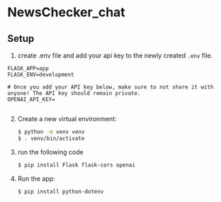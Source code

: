 # NewsChecker_chat
## Setup
1. create .env file and add your api key to the newly created `.env` file.
```
FLASK_APP=app
FLASK_ENV=development

# Once you add your API key below, make sure to not share it with anyone! The API key should remain private.
OPENAI_API_KEY=


```

2. Create a new virtual environment:

   ```bash
   $ python -m venv venv
   $ . venv/bin/activate
   ```

3. run the following code

   ```bash
   $ pip install Flask flask-cors openai
   ```
4. Run the app:

   ```bash
   $ pip install python-dotenv
   ```